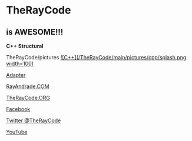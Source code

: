 # TheRayCode
## is AWESOME!!!
**C++ Structural**

TheRayCode/pictures
[![C++](/TheRayCode/main/pictures/cpp/splash.png width=100)]()


[Adapter](https://github.com/RayAndrade/TheRayCode/tree/main/CPP/Structural/Adapter)


[RayAndrade.COM](https://www.RayAndrade.com)

[TheRayCode.ORG](https://www.TheRayCode.org)

[Facebook](https://www.facebook.com/TheRayCode/)

[Twitter @TheRayCode](https://www.twitter.com/TheRayCode/)

[YouTube](https://www.youtube.com/AndradeRay/)

